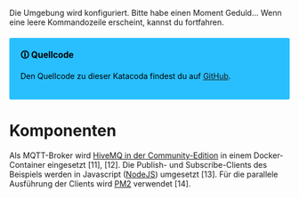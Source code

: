 Die Umgebung wird konfiguriert.
Bitte habe einen Moment Geduld...
Wenn eine leere Kommandozeile erscheint, kannst du fortfahren.

<div style="background: #29bfff; width: 100%; border-radius: 3px; box-sizing: border-box; padding: 20px; margin: 20px 0; color: black">
    <div style="position: relative; font-size: 110%; font-weight: bold">🛈 Quellcode</div>
    <p>Den Quellcode zu dieser Katacoda findest du auf <a href="https://github.com/florianfrey1/katacoda-scenarios/tree/main/mqtt-broker">GitHub</a>.</p>
</div>

# Komponenten

Als MQTT-Broker wird [HiveMQ in der Community-Edition](https://hub.docker.com/r/hivemq/hivemq-ce) in einem Docker-Container eingesetzt [11], [12].
Die Publish- und Subscribe-Clients des Beispiels werden in Javascript ([NodeJS](https://nodejs.org/en/)) umgesetzt [13].
Für die parallele Ausführung der Clients wird [PM2](https://pm2.keymetrics.io/) verwendet [14].